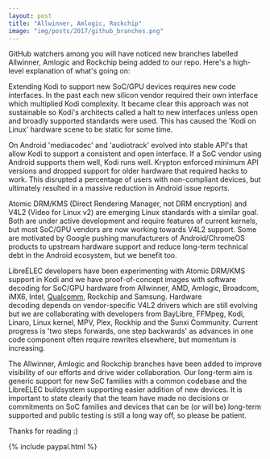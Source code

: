 ```yaml
---
layout: post
title: "Allwinner, Amlogic, Rockchip"
image: "img/posts/2017/github_branches.png"
---
```


GitHub watchers among you will have noticed new branches labelled Allwinner, Amlogic and Rockchip being added to our repo. Here's a high-level explanation of what's going on:

Extending Kodi to support new SoC/GPU devices requires new code interfaces. In the past each new silicon vendor required their own interface which multiplied Kodi complexity. It became clear this approach was not sustainable so Kodi's architects called a halt to new interfaces unless open and broadly supported standards were used. This has caused the 'Kodi on Linux' hardware scene to be static for some time.

On Android 'mediacodec' and 'audiotrack' evolved into stable API's that allow Kodi to support a consistent and open interface. If a SoC vendor using Android supports them well, Kodi runs well. Krypton enforced minimum API versions and dropped support for older hardware that required hacks to work. This disrupted a percentage of users with non-compliant devices, but ultimately resulted in a massive reduction in Android issue reports.

Atomic DRM/KMS (Direct Rendering Manager, not DRM encryption) and V4L2 (Video for Linux v2) are emerging Linux standards with a similar goal. Both are under active development and require features of current kernels, but most SoC/GPU vendors are now working towards V4L2 support. Some are motivated by Google pushing manufacturers of Android/ChromeOS products to upstream hardware support and reduce long-term technical debt in the Android ecosystem, but we benefit too.

LibreELEC developers have been experimenting with Atomic DRM/KMS support in Kodi and we have proof-of-concept images with software decoding for SoC/GPU hardware from Allwinner, AMD, Amlogic, Broadcom, iMX6, Intel, [Qualcomm](https://www.youtube.com/watch?v=gEEmCsgioII), Rockchip and Samsung. Hardware decoding depends on vendor-specific V4L2 drivers which are still evolving but we are collaborating with developers from BayLibre, FFMpeg, Kodi, Linaro, Linux kernel, MPV, Plex, Rockhip and the Sunxi Community. Current progress is 'two steps forwards, one step backwards' as advances in one code component often require rewrites elsewhere, but momentum is increasing.

The Allwinner, Amlogic and Rockchip branches have been added to improve visibility of our efforts and drive wider collaboration. Our long-term aim is generic support for new SoC families with a common codebase and the LibreELEC buildsystem supporting easier addition of new devices. It is important to state clearly that the team have made no decisions or commitments on SoC families and devices that can be (or will be) long-term supported and public testing is still a long way off, so please be patient.

Thanks for reading :)

{% include paypal.html %}
